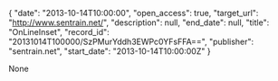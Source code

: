 {
  "date": "2013-10-14T10:00:00", 
  "open_access": true, 
  "target_url": "http://www.sentrain.net/", 
  "description": null, 
  "end_date": null, 
  "title": "OnLineInset", 
  "record_id": "20131014T100000/SzPMurYddh3EWPc0YFsFFA==", 
  "publisher": "sentrain.net", 
  "start_date": "2013-10-14T10:00:00Z"
}

None